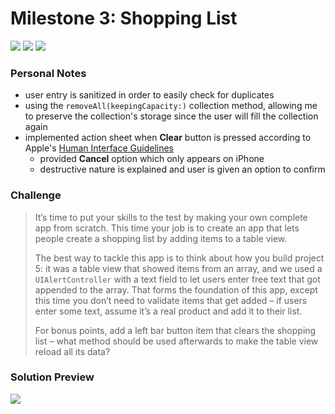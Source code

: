 # Milestone 3: Shopping List

[![](https://img.shields.io/badge/Hacking%20with%20iOS-2020.01.31-36A9AE?logo=gumroad)](https://www.hackingwithswift.com/store/hacking-with-ios) [![](https://img.shields.io/badge/Xcode-11.4.1-3d8af0?logo=xcode)](#) [![](https://img.shields.io/badge/Swift-5.2-FA7343?logo=swift)](#)

### Personal Notes
- user entry is sanitized in order to easily check for duplicates
- using the `removeAll(keepingCapacity:)` collection method, allowing me to preserve the collection's storage since the user will fill the collection again
- implemented action sheet when **Clear** button is pressed according to Apple's [Human Interface Guidelines](https://developer.apple.com/design/human-interface-guidelines/ios/views/action-sheets/)
    - provided **Cancel** option which only appears on iPhone
    - destructive nature is explained and user is given an option to confirm

### Challenge
> It’s time to put your skills to the test by making your own complete app from scratch. This time your job is to create an app that lets people create a shopping list by adding items to a table view.
>
> The best way to tackle this app is to think about how you build project 5: it was a table view that showed items from an array, and we used a `UIAlertController` with a text field to let users enter free text that got appended to the array. That forms the foundation of this app, except this time you don’t need to validate items that get added – if users enter some text, assume it’s a real product and add it to their list.
>
> For bonus points, add a left bar button item that clears the shopping list – what method should be used afterwards to make the table view reload all its data?

### Solution Preview
<img src="https://user-images.githubusercontent.com/4438390/71426393-cddc8880-2676-11ea-9bed-937b0750587c.png">
